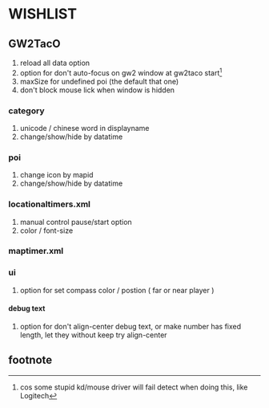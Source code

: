 # WISHLIST

## GW2TacO

1. reload all data option
2. option for don't auto-focus on gw2 window at gw2taco start[^1]
3. maxSize for undefined poi (the default that one)
4. don't block mouse lick when window is hidden

### category

1. unicode / chinese word in displayname
2. change/show/hide by datatime

### poi

1. change icon by mapid
2. change/show/hide by datatime

### locationaltimers.xml

1. manual control pause/start option
2. color / font-size

### maptimer.xml

### ui

1. option for set compass color / postion ( far or near player )

#### debug text

1. option for don't align-center debug text, or make number has fixed length, let they without keep try align-center

## footnote

[^1]: cos some stupid kd/mouse driver will fail detect when doing this, like Logitech
